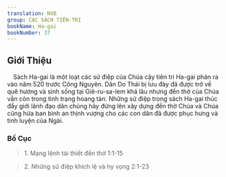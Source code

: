 ```yaml
---
translation: NVB
group: CÁC SÁCH TIÊN-TRI
bookName: Ha-gai 
bookNumber: 37
---
```


<div class="title"><h2>Giới Thiệu </h2></div> Sách Ha-gai là một loạt các sứ điệp của Chúa cậy tiên tri Ha-gai phán ra vào năm 520 trước Công Nguyên. Dân Do Thái bị lưu đày đã được trở về quê hương và sinh sống tại Giê-ru-sa-lem khá lâu nhưng đền thờ của Chúa vẫn còn trong tình trạng hoang tàn. Những sứ điệp trong sách Ha-gai thúc đẩy giới lãnh đạo dân chúng hãy đứng lên xây dựng đền thờ Chúa và Chúa cũng hứa ban bình an thịnh vượng cho các con dân đã được phục hưng và tinh luyện của Ngài. <br/><div class="title"><h3>Bố Cục </h3></div><blockquote>1. Mạng lệnh tái thiết đền thờ 1:1-15</blockquote><blockquote>2. Những sứ điệp khích lệ và hy vọng 2:1-23</blockquote>
